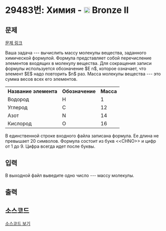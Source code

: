 # 29483번: Химия - <img src="https://static.solved.ac/tier_small/4.svg" style="height:20px" /> Bronze II

<!-- performance -->

<!-- 문제 제출 후 깃허브에 푸시를 했을 때 제출한 코드의 성능이 입력될 공간입니다.-->

<!-- end -->

## 문제

[문제 링크](https://boj.kr/29483)


<p>Ваша задача --- вычислить массу молекулы вещества, заданного химической формулой. Формула представляет собой перечисление элементов входящих в молекулу вещества. Для сокращения записи формулы используется обозначение $E n$, которое означает, что элемент $E$ надо повторить $n$ раз. Масса молекулы вещества --- это сумма весов всех его элементов.</p>

<table class="table table-bordered th-center td-center table-center-30">
<tbody>
<tr>
<th>Название элемента</th>
<th>Обозначение</th>
<th>Масса</th>
</tr>
<tr>
<td>Водород</td>
<td>H</td>
<td>1</td>
</tr>
<tr>
<td>Углерод</td>
<td>C</td>
<td>12</td>
</tr>
<tr>
<td>Азот</td>
<td>N</td>
<td>14</td>
</tr>
<tr>
<td>Кислород</td>
<td>O</td>
<td>16</td>
</tr>
</tbody>
</table>

<p>В единственной строке входного файла записана формула. Ее длина не превышает 20 символов. Формула состоит из букв &lt;&lt;CHNO&gt;&gt; и цифр от 1 до 9. Цифра всегда идет после буквы.</p>



## 입력


<p>В выходной файл выведите одно число --- массу молекулы.</p>



## 출력





## 소스코드

[소스코드 보기](Химия.py)